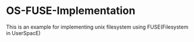 # OS-FUSE-Implementation

This is an example for implementing unix filesystem using FUSE(Filesystem in UserSpacE)
